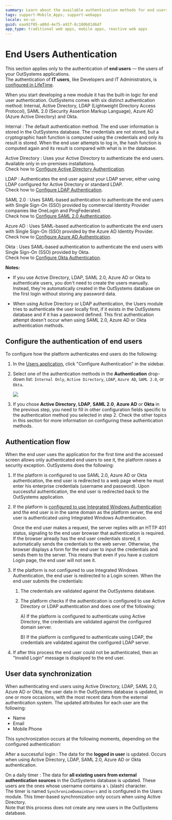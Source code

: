 ```yaml
---
summary: Learn about the available authentication methods for end users in OutSystems.
tags: support-Mobile_Apps; support-webapps
locale: en-us
guid: eaa92f05-a00d-4e75-a937-8c100b81d6df
app_type: traditional web apps, mobile apps, reactive web apps
---
```


# End Users Authentication

<div class="info" markdown="1">

This section applies only to the authentication of **end users** — the users of your OutSystems applications.  
The authentication of **IT users**, like Developers and IT Administrators, is [configured in LifeTime](../../../../managing-the-applications-lifecycle/secure-the-applications/use-an-external-authentication-provider.md).

</div>

When you start developing a new module it has the built-in logic for end user authentication. OutSystems comes with six distinct authentication method: Internal, Active Directory, LDAP (Lightweight Directory Access Protocol), SAML 2.0 (Security Assertion Markup Language), Azure AD (Azure Active Directory) and Okta.

Internal
:   The default authentication method. The end user information is stored in the OutSystems database. The credentials are not stored, but a cryptographic hash function is computed using the credentials and only its result is stored. When the end user attempts to log in, the hash function is computed again and its result is compared with what is in the database.

Active Directory
:   Uses your Active Directory to authenticate the end users. Available only in on-premises installations.  
    Check how to [Configure Active Directory Authentication](configure-active-directory.md).

LDAP
:   Authenticates the end user against your LDAP server, either using LDAP configured for Active Directory or standard LDAP.  
    Check how to [Configure LDAP Authentication](configure-ldap.md).

SAML 2.0
:   Uses SAML-based authentication to authenticate the end users with Single Sign-On (SSO) provided by commercial Identity Provider companies like OneLogin and PingFederated.  
    Check how to [Configure SAML 2.0 Authentication](configure-saml.md).

Azure AD
:   Uses SAML-based authentication to authenticate the end users with Single Sign-On (SSO) provided by the Azure AD Identity Provider.  
    Check how to [Configure Azure AD Authentication](configure-azuread.md).

Okta
:   Uses SAML-based authentication to authenticate the end users with Single Sign-On (SSO) provided by Okta.  
    Check how to [Configure Okta Authentication](configure-okta.md).

**Notes:**

* If you use Active Directory, LDAP, SAML 2.0, Azure AD or Okta to authenticate users, you don't need to create the users manually. Instead, they're automatically created in the OutSystems database on the first login without storing any password data.

* When using Active Directory or LDAP authentication, the Users module tries to authenticate the user locally first, if it exists in the OutSystems database and if it has a password defined. This first authentication attempt doesn't occur when using SAML 2.0, Azure AD or Okta authentication methods.

## Configure the authentication of end users

To configure how the platform authenticates end users do the following:

1. In the [Users application](../accessing-users.md), click "Configure Authentication" in the sidebar.

1. Select one of the authentication methods in the **Authentication** drop-down list: `Internal Only`, `Active Directory`, `LDAP`, `Azure AD`, `SAML 2.0`, or `Okta`.

    ![](images/ldap-2.png)

1. If you chose **Active Directory**, **LDAP**, **SAML 2.0**, **Azure AD** or **Okta** in the previous step, you need to fill in other configuration fields specific to the authentication method you selected in step 2. Check the other topics in this section for more information on configuring these authentication methods.

## Authentication flow

When the end user uses the application for the first time and the accessed screen allows only authenticated end users to see it, the platform raises a security exception. OutSystems does the following:

1. If the platform is configured to use SAML 2.0, Azure AD or Okta authentication, the end user is redirected to a web page where he must enter his enterprise credentials (username and password). Upon successful authentication, the end user is redirected back to the OutSystems application.

1. If the platform is [configured to use Integrated Windows Authentication](<integrated-authentication.md>) and the end user is in the same domain as the platform server, the end user is authenticated using Integrated Windows Authentication.

    Once the end user makes a request, the server replies with an HTTP 401 status, signaling to the end user browser that authentication is required. If the browser already has the end user credentials stored, it automatically sends the credentials to the web server. Otherwise, the browser displays a form for the end user to input the credentials and sends them to the server. This means that even if you have a custom Login page, the end user will not see it.

1. If the platform is not configured to use Integrated Windows Authentication, the end user is redirected to a Login screen. When the end user submits the credentials:

    1. The credentials are validated against the OutSystems database.

    1. The platform checks if the authentication is configured to use Active Directory or LDAP authentication and does one of the following:

        A) If the platform is configured to authenticate using Active Directory, the credentials are validated against the configured domain server.

        B) If the platform is configured to authenticate using LDAP, the credentials are validated against the configured LDAP server.

1. If after this process the end user could not be authenticated, then an "Invalid Login" message is displayed to the end user.

## User data synchronization

When authenticating end users using Active Directory, LDAP, SAML 2.0, Azure AD or Okta, the user data in the OutSystems database is updated, in one or more occasions, with the most recent data from the external authentication system. The updated attributes for each user are the following:

* Name
* Email
* Mobile Phone

This synchronization occurs at the following moments, depending on the configured authentication:

After a successful login
:   The data for the **logged in user** is updated. Occurs when using Active Directory, LDAP, SAML 2.0, Azure AD or Okta authentication.

On a daily timer
:   The data for **all existing users from external authentication sources** in the OutSystems database is updated. These users are the ones whose username contains a `\` (slash) character.  
The timer is named `SynchronizeDomainUsers` and is configured in the Users module. This timer-based synchronization only occurs when using Active Directory.  
Note that this process does not create any new users in the OutSystems database.
